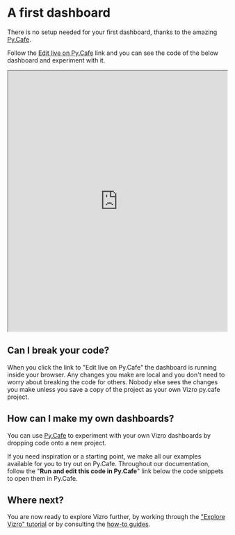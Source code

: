 # A first dashboard

There is no setup needed for your first dashboard, thanks to the amazing [Py.Cafe](https://py.cafe/).

Follow the [Edit live on Py.Cafe](https://py.cafe/vizro-official/vizro-iris-analysis) link and you can see the code of the below dashboard and experiment with it.

<iframe src="https://py.cafe/embed/vizro-official/vizro-iris-analysis" width="100%" height="600px"></iframe>

<!-- vale off -->
## Can I break your code?
<!-- vale on -->
When you click the link to "Edit live on Py.Cafe" the dashboard is running inside your browser. Any changes you make are local and you don't need to worry about breaking the code for others. Nobody else sees the changes you make unless you save a copy of the project as your own Vizro py.cafe project.

<!-- vale off -->
## How can I make my own dashboards?
<!-- vale on -->
You can use [Py.Cafe](https://py.cafe/snippet/vizro/v1) to experiment with your own Vizro dashboards by dropping code onto a new project.

If you need inspiration or a starting point, we make all our examples available for you to try out on Py.Cafe. Throughout our documentation, follow the "**Run and edit this code in Py.Cafe**" link below the code snippets to open them in Py.Cafe.

## Where next?
You are now ready to explore Vizro further, by working through the ["Explore Vizro" tutorial](explore-components.md) or by consulting the [how-to guides](../user-guides/dashboard.md).
